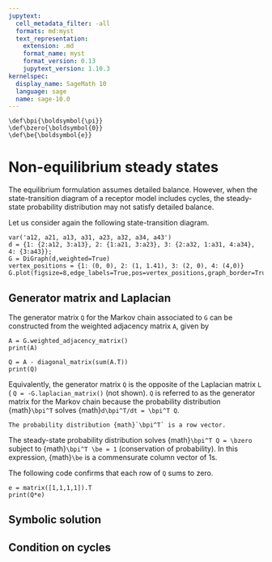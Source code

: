 ```yaml
---
jupytext:
  cell_metadata_filter: -all
  formats: md:myst
  text_representation:
    extension: .md
    format_name: myst
    format_version: 0.13
    jupytext_version: 1.10.3
kernelspec:
  display_name: SageMath 10
  language: sage
  name: sage-10.0
---
```


```{math}
\def\bpi{\boldsymbol{\pi}}
\def\bzero{\boldsymbol{0}}
\def\be{\boldsymbol{e}}
```

# Non-equilibrium steady states

The equilibrium formulation assumes detailed balance. However, when the state-transition diagram of a receptor model includes cycles, the steady-state probability distribution may not satisfy detailed balance.

Let us consider again the following state-transition diagram. 

```{code-cell}
var('a12, a21, a13, a31, a23, a32, a34, a43')
d = {1: {2:a12, 3:a13}, 2: {1:a21, 3:a23}, 3: {2:a32, 1:a31, 4:a34}, 4: {3:a43}};
G = DiGraph(d,weighted=True)
vertex_positions = {1: (0, 0), 2: (1, 1.41), 3: (2, 0), 4: (4,0)}
G.plot(figsize=8,edge_labels=True,pos=vertex_positions,graph_border=True)
```

## Generator matrix and Laplacian 

The generator matrix `Q` for the Markov chain associated to `G` can be constructed from the weighted adjacency matrix `A`, given by 
```{code-cell}
A = G.weighted_adjacency_matrix()
print(A)
```

```{code-cell}
Q = A - diagonal_matrix(sum(A.T))
print(Q)
```

Equivalently, the generator matrix `Q` is the opposite of the Laplacian matrix `L` (
`Q = -G.laplacian_matrix()` (not shown).  `Q` is referred to as the generator matrix for the Markov chain because the probability distribution {math}`\bpi^T` solves {math}`d\bpi^T/dt = \bpi^T Q`.  

```{note}
The probability distribution {math}`\bpi^T` is a row vector.
```

The steady-state probability distribution solves {math}`\bpi^T Q = \bzero` subject to {math}`\bpi^T \be = 1` (conservation of probability).  In this expression, {math}`\be` is a commensurate column vector of 1s. 

The following code confirms that each row of `Q` sums to zero.
```{code-cell}
e = matrix([1,1,1,1]).T
print(Q*e)
```

## Symbolic solution 

## Condition on cycles 
